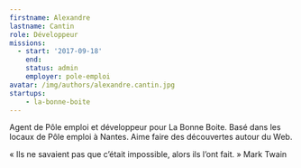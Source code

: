 ```yaml
---
firstname: Alexandre
lastname: Cantin
role: Développeur
missions:
  - start: '2017-09-18'
    end:
    status: admin
    employer: pole-emploi
avatar: /img/authors/alexandre.cantin.jpg
startups:
    - la-bonne-boite
---
```


Agent de Pôle emploi et développeur pour La Bonne Boite.
Basé dans les locaux de Pôle emploi à Nantes.
Aime faire des découvertes autour du Web.

« Ils ne savaient pas que c’était impossible, alors ils l’ont fait. » Mark Twain

